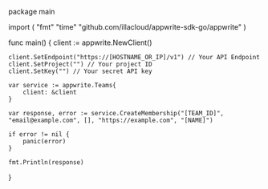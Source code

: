 package main

import (
    "fmt"
    "time"
    "github.com/illacloud/appwrite-sdk-go/appwrite"
)

func main() {
    client := appwrite.NewClient()

    client.SetEndpoint("https://[HOSTNAME_OR_IP]/v1") // Your API Endpoint
    client.SetProject("") // Your project ID
    client.SetKey("") // Your secret API key

    var service := appwrite.Teams{
        client: &client
    }

    var response, error := service.CreateMembership("[TEAM_ID]", "email@example.com", [], "https://example.com", "[NAME]")

    if error != nil {
        panic(error)
    }

    fmt.Println(response)
}
